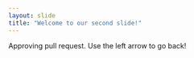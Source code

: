 ```yaml
---
layout: slide
title: "Welcome to our second slide!"
---
```

Approving pull request.
Use the left arrow to go back!
